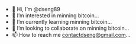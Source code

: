 - 👋 Hi, I’m @dseng89
- 👀 I’m interested in minning bitcoin...
- 🌱 I’m currently learning minning bitcoin...
- 💞️ I’m looking to collaborate on minning bitcoin...
- 📫 How to reach me contactdseng@gmail.com...

<!---
dseng89/dseng89 is a ✨ special ✨ repository because its `README.md` (this file) appears on your GitHub profile.
You can click the Preview link to take a look at your changes.
--->

